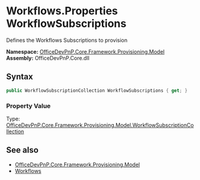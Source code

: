 # Workflows.Properties WorkflowSubscriptions
Defines the Workflows Subscriptions to provision  

**Namespace:** [OfficeDevPnP.Core.Framework.Provisioning.Model](OfficeDevPnP.Core.Framework.Provisioning.Model.md)  
**Assembly:** OfficeDevPnP.Core.dll  
## Syntax
```C#
public WorkflowSubscriptionCollection WorkflowSubscriptions { get; }
```

### Property Value
Type: [OfficeDevPnP.Core.Framework.Provisioning.Model.WorkflowSubscriptionCollection](OfficeDevPnP.Core.Framework.Provisioning.Model.WorkflowSubscriptionCollection.md)  

## See also
- [OfficeDevPnP.Core.Framework.Provisioning.Model](OfficeDevPnP.Core.Framework.Provisioning.Model.md)
- [Workflows](OfficeDevPnP.Core.Framework.Provisioning.Model.Workflows.md) 
